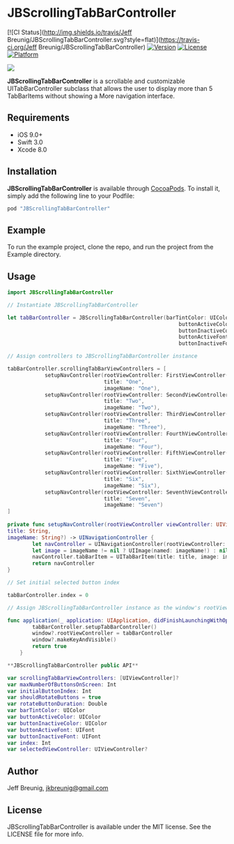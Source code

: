 
# JBScrollingTabBarController

[![CI Status](http://img.shields.io/travis/Jeff Breunig/JBScrollingTabBarController.svg?style=flat)](https://travis-ci.org/Jeff Breunig/JBScrollingTabBarController)
[![Version](https://img.shields.io/cocoapods/v/JBScrollingTabBarController.svg?style=flat)](http://cocoapods.org/pods/JBScrollingTabBarController)
[![License](https://img.shields.io/cocoapods/l/JBScrollingTabBarController.svg?style=flat)](http://cocoapods.org/pods/JBScrollingTabBarController)
[![Platform](https://img.shields.io/cocoapods/p/JBScrollingTabBarController.svg?style=flat)](http://cocoapods.org/pods/JBScrollingTabBarController)

![](http://i.giphy.com/1100I6bT8lHx9m.gif)

**JBScrollingTabBarController** is a scrollable and customizable UITabBarController subclass that allows the user to display more than 5 TabBarItems without showing a More navigation interface.

## Requirements

- iOS 9.0+
- Swift 3.0
- Xcode 8.0

## Installation

**JBScrollingTabBarController** is available through [CocoaPods](http://cocoapods.org). To install
it, simply add the following line to your Podfile:

```ruby
pod "JBScrollingTabBarController"
```

## Example

To run the example project, clone the repo, and run the project from the Example directory.

## Usage

```swift
import JBScrollingTabBarController

// Instantiate JBScrollingTabBarController

let tabBarController = JBScrollingTabBarController(barTintColor: UIColor.white,
                                                       buttonActiveColor: UIColor.blue,
                                                       buttonInactiveColor: UIColor.lightGray,
                                                       buttonActiveFont: UIFont.boldSystemFont(ofSize: 12),
                                                       buttonInactiveFont: UIFont.systemFont(ofSize: 12))

// Assign controllers to JBScrollingTabBarController instance

tabBarController.scrollingTabBarViewControllers = [
            setupNavController(rootViewController: FirstViewController(),
                               title: "One",
                               imageName: "One"),
            setupNavController(rootViewController: SecondViewController(),
                               title: "Two",
                               imageName: "Two"),
            setupNavController(rootViewController: ThirdViewController(),
                               title: "Three",
                               imageName: "Three"),
            setupNavController(rootViewController: FourthViewController(),
                               title: "Four",
                               imageName: "Four"),
            setupNavController(rootViewController: FifthViewController(),
                               title: "Five",
                               imageName: "Five"),
            setupNavController(rootViewController: SixthViewController(),
                               title: "Six",
                               imageName: "Six"),
            setupNavController(rootViewController: SeventhViewController(),
                               title: "Seven",
                               imageName: "Seven")
]
    
private func setupNavController(rootViewController viewController: UIViewController, 
title: String, 
imageName: String?) -> UINavigationController {
        let navController = UINavigationController(rootViewController: viewController)
        let image = imageName != nil ? UIImage(named: imageName!) : nil
        navController.tabBarItem = UITabBarItem(title: title, image: image, selectedImage: nil)
        return navController
}  

// Set initial selected button index

tabBarController.index = 0 

// Assign JBScrollingTabBarController instance as the window's rootViewController in application:didFinishLaunchingWithOptions

func application(_ application: UIApplication, didFinishLaunchingWithOptions launchOptions: [UIApplicationLaunchOptionsKey: Any]?) -> Bool {
        tabBarController.setupTabBarController()
        window?.rootViewController = tabBarController
        window?.makeKeyAndVisible()
        return true
    }

**JBScrollingTabBarController public API**                                               

var scrollingTabBarViewControllers: [UIViewController]?
var maxNumberOfButtonsOnScreen: Int
var initialButtonIndex: Int
var shouldRotateButtons = true
var rotateButtonDuration: Double
var barTintColor: UIColor   
var buttonActiveColor: UIColor  
var buttonInactiveColor: UIColor
var buttonActiveFont: UIFont   
var buttonInactiveFont: UIFont 
var index: Int
var selectedViewController: UIViewController?    
```

## Author

Jeff Breunig, jkbreunig@gmail.com

## License

JBScrollingTabBarController is available under the MIT license. See the LICENSE file for more info.
